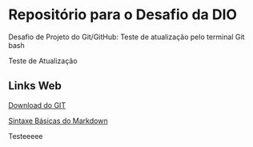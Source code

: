# Repositório para o Desafio da DIO
Desafio de Projeto do Git/GitHub: Teste de atualização pelo terminal Git bash

Teste de Atualização

## Links Web
[Download do GIT](https://git-scm.com/downloads)

[Sintaxe Básicas do Markdown](https://www.markdownguide.org/basic-syntax/)

Testeeeee

